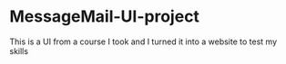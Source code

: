 # MessageMail-UI-project
This is a UI from a course I took and I turned it into a website to test my skills
